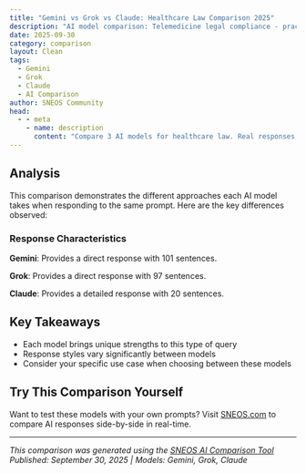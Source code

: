 ```yaml
---
title: "Gemini vs Grok vs Claude: Healthcare Law Comparison 2025"
description: "AI model comparison: Telemedicine legal compliance - practice across state lines legally..."
date: 2025-09-30
category: comparison
layout: Clean
tags:
  - Gemini
  - Grok
  - Claude
  - AI Comparison
author: SNEOS Community
head:
  - - meta
    - name: description
      content: "Compare 3 AI models for healthcare law. Real responses from Gemini, Grok, Claude with detailed analysis."
---
```


<ChatComparison
  title="Gemini vs Grok vs Claude: Healthcare Law Comparison 2025"
  prompt="Telemedicine legal compliance - practice across state lines legally"
  :responses='{
    "Gemini": "Practicing telemedicine across state lines legally is a complex issue governed by a patchwork of federal and state laws and regulations.  Here\u0027s a breakdown of the key considerations:\n\n**1.  State Licensure:**\n\n*   **General Rule:**  Most states require a healthcare provider to be licensed in the state where the **patient is physically located** at the time of the telemedicine encounter.  This is the biggest hurdle.  Practicing without a valid license can lead to severe penalties, including fines, legal action, and damage to your professional reputation.\n*   **Exceptions and Pathways:**\n    *   **Interstate Medical Licensure Compact (IMLC):** This compact simplifies the licensure process for physicians (MDs and DOs). It allows physicians licensed in a participating state to expedite licensure in other participating states.  Not all states participate, and specific requirements apply.\n    *   **Nurse Licensure Compact (NLC):**  A similar compact exists for Registered Nurses (RNs) and Licensed Practical/Vocational Nurses (LPNs/LVNs).  Allows nurses to practice in other NLC states without obtaining additional licenses.\n    *   **Emergency/Consultation Exceptions:** Many states have limited exceptions allowing out-of-state providers to offer telemedicine services during emergencies or for consultations with in-state providers. These exceptions are often narrowly defined.\n    *   **Federal Facilities:** Providers working for federal agencies like the Department of Veterans Affairs (VA) or the Department of Defense (DoD) may have broader authority to practice across state lines within those systems.\n    *   **Telehealth Registration/Certification:** Some states offer a separate registration or certification process specifically for telemedicine providers, which may be less burdensome than full licensure.\n    *   **Employer-Based Programs:**  If a provider is employed by a large organization (e.g., a hospital system) that has a physical presence in the state where the patient is located, the provider\u0027s actions may be covered under the organization\u0027s licensing and liability insurance.  However, this is a fact-specific determination and should be carefully reviewed.\n    *   **Waivers During Public Health Emergencies:** During declared public health emergencies (like the COVID-19 pandemic), many states temporarily waived or relaxed licensure requirements to facilitate access to telehealth.  These waivers are often temporary and tied to the emergency declaration.\n*   **Important Questions to Ask Yourself Regarding Licensure:**\n    *   Where is the patient physically located during the telemedicine encounter?\n    *   Is a license required in that state?\n    *   Do I hold a license in that state?\n    *   Does the IMLC or NLC apply?\n    *   Are there any emergency/consultation exceptions that apply?\n    *   Does a telehealth registration or certification option exist?\n\n**2.  Scope of Practice:**\n\n*   Even with a valid license, you must adhere to the scope of practice defined by the state where the **patient is located**.  This means you can only perform the medical services that are permitted for your profession and level of licensure in that state.  Scope of practice can vary significantly between states.\n\n**3.  Standard of Care:**\n\n*   You are held to the standard of care of the state where the **patient is located**. This means providing the same level of care that a reasonably prudent provider with similar training would provide in that state.  This can affect diagnosis, treatment protocols, and documentation requirements.\n\n**4.  Prescribing Medications:**\n\n*   Prescribing medications via telemedicine is subject to both state and federal regulations.\n    *   **State Regulations:**  States may have specific rules about prescribing via telemedicine, including requirements for an initial in-person examination or limitations on prescribing certain controlled substances.\n    *   **Ryan Haight Online Pharmacy Consumer Protection Act:**  This federal law regulates online pharmacies and requires an in-person medical evaluation for prescribing controlled substances via the internet unless an exception applies.  There are exceptions for synchronous telemedicine encounters (live video).  Understanding the nuances of this law is critical.\n\n**5.  Privacy and Security (HIPAA):**\n\n*   The Health Insurance Portability and Accountability Act (HIPAA) applies to telemedicine encounters involving protected health information (PHI), regardless of where the patient or provider is located.  Ensure you have appropriate safeguards in place to protect patient privacy and security, including:\n    *   Using HIPAA-compliant telehealth platforms.\n    *   Maintaining secure electronic health records (EHRs).\n    *   Implementing strong authentication and access controls.\n    *   Providing patient notices of privacy practices.\n\n**6.  Informed Consent:**\n\n*   Obtain informed consent from the patient before providing telemedicine services.  The consent process should include:\n    *   Explaining the nature and purpose of the telemedicine encounter.\n    *   Discussing the benefits and risks of telemedicine.\n    *   Identifying any limitations of telemedicine compared to in-person care.\n    *   Informing the patient about privacy and security measures.\n    *   Obtaining the patient\u0027s agreement to receive telemedicine services.\n\n**7.  Documentation:**\n\n*   Maintain accurate and complete documentation of all telemedicine encounters.  This documentation should include:\n    *   Patient identification.\n    *   Date and time of the encounter.\n    *   Location of the patient and provider.\n    *   Medical history and physical examination findings.\n    *   Diagnosis and treatment plan.\n    *   Medications prescribed.\n    *   Informed consent.\n\n**8.  Reimbursement:**\n\n*   Reimbursement for telemedicine services varies depending on the payer (e.g., Medicare, Medicaid, private insurance) and the state.  Check with the payer to determine coverage policies and billing requirements.  Many states have parity laws requiring private insurers to reimburse for telemedicine services at the same rate as in-person services, but these laws vary.  CMS (Centers for Medicare \u0026 Medicaid Services) also has specific guidelines for Medicare telehealth reimbursement.\n\n**9.  Corporate Practice of Medicine:**\n\n*   Some states have laws prohibiting the corporate practice of medicine, which restrict non-physicians from owning or controlling medical practices.  This can impact the structure of telemedicine companies.\n\n**10. Federal Preemption:**\n\n*   In some limited circumstances, federal law may preempt (override) state law regarding telemedicine.  This is less common but should be considered in specific situations.\n\n**Key Steps to Ensure Legal Compliance:**\n\n1.  **Consult with Legal Counsel:** This is crucial. An attorney specializing in healthcare law and telemedicine can provide specific advice based on your situation and the states involved.\n2.  **Research State Laws and Regulations:**  Thoroughly research the laws and regulations of each state where you plan to offer telemedicine services.  Don\u0027t rely on summaries or outdated information.\n3.  **Obtain Necessary Licenses and Registrations:**  Comply with all licensure, registration, and certification requirements.\n4.  **Develop Policies and Procedures:**  Create written policies and procedures for your telemedicine practice that address legal and ethical considerations, including:\n    *   Licensure verification.\n    *   Scope of practice.\n    *   Informed consent.\n    *   Privacy and security.\n    *   Prescribing practices.\n    *   Documentation.\n5.  **Train Your Staff:**  Ensure that all staff members involved in telemedicine understand the relevant laws, regulations, and policies.\n6.  **Stay Up-to-Date:**  Telemedicine laws and regulations are constantly evolving.  Subscribe to legal updates and attend continuing education programs to stay informed.\n7.  **Malpractice Insurance:**  Ensure your malpractice insurance covers telemedicine practice across state lines.  Some policies may have geographic limitations.\n\n**In conclusion, practicing telemedicine across state lines requires careful attention to legal compliance.  Consult with legal counsel, thoroughly research applicable laws and regulations, and develop robust policies and procedures to mitigate risk.** Failing to do so can have significant legal and financial consequences.\n",
    "Grok": "Practicing telemedicine across state lines in the United States can be a complex issue due to varying state laws, licensing requirements, and regulations. To ensure legal compliance, healthcare providers must navigate a patchwork of rules that govern medical practice, patient care, and technology use. Below is a detailed guide to help you understand the key considerations and steps to practice telemedicine legally across state lines.\n\n---\n\n### **1. Understand State Licensing Requirements**\nIn the U.S., medical practice is regulated at the state level, meaning healthcare providers must be licensed in the state where the patient is located at the time of the telemedicine consultation, not necessarily where the provider is located.\n\n- **Traditional Licensing Rule**: Historically, providers must hold a full, unrestricted medical license in the state where the patient resides. For example, if a physician is licensed in California but the patient is in Texas, the physician must also be licensed in Texas to provide telemedicine services to that patient.\n- **Exceptions and Compacts**:\n  - **Interstate Medical Licensure Compact (IMLC)**: This compact allows physicians to obtain expedited licensure in multiple participating states. As of 2023, over 30 states, the District of Columbia, and Guam participate in the IMLC. Physicians must designate a \u0022state of principal license\u0022 (SPL) and meet eligibility criteria to qualify for licensure in other compact states.\n  - **State-Specific Exemptions**: Some states have telemedicine-specific exemptions or \u0022consultation exceptions\u0022 that allow out-of-state providers to consult with patients under limited conditions (e.g., for a second opinion or in collaboration with a local provider). However, these exemptions often do not apply to ongoing care or prescribing controlled substances.\n  - **Emergency Waivers**: During public health emergencies (e.g., the COVID-19 pandemic), some states temporarily waived licensing requirements for out-of-state providers. However, these waivers are not permanent and vary by state.\n\n**Action Step**: Research whether the state(s) where your patients are located participate in the IMLC or offer telemedicine-specific licensing pathways. If not, apply for a full license or check for temporary or limited licenses for telemedicine.\n\n---\n\n### **2. Comply with State Telemedicine Laws and Regulations**\nEach state has its own telemedicine statutes and regulations, which may include specific requirements for consent, standard of care, and technology use.\n\n- **Informed Consent**: Many states require providers to obtain explicit informed consent from patients for telemedicine services, which may need to be documented in a specific format. This consent often includes an explanation of the nature of telemedicine, risks, benefits, and limitations.\n- **Standard of Care**: The standard of care for telemedicine must typically match that of in-person care. Some states have specific guidelines on when telemedicine is appropriate (e.g., whether a physical exam is required before certain treatments or prescriptions).\n- **Establishing a Patient-Provider Relationship**: Some states mandate that a patient-provider relationship must be established before providing telemedicine services. This may require an initial in-person visit or specific steps during a virtual encounter.\n- **Prescribing Medications**: Prescribing across state lines is highly regulated, especially for controlled substances. Under federal law (Ryan Haight Act), providers must conduct at least one in-person evaluation before prescribing controlled substances via telemedicine, unless specific exceptions apply (e.g., during a public health emergency). States may also have stricter rules on prescribing via telemedicine.\n\n**Action Step**: Review the telemedicine laws and medical board policies in the patient\u2019s state to ensure compliance with requirements for consent, standard of care, and prescribing.\n\n---\n\n### **3. Follow Federal Laws and Regulations**\nIn addition to state laws, telemedicine providers must comply with federal regulations, including:\n\n- **Health Insurance Portability and Accountability Act (HIPAA)**: Ensure that telemedicine platforms and communications are HIPAA-compliant to protect patient privacy and data security. Use encrypted video conferencing tools and secure methods for storing and transmitting patient information.\n- **Ryan Haight Online Pharmacy Consumer Protection Act**: As mentioned, this federal law restricts the prescribing of controlled substances via telemedicine unless specific conditions are met.\n- **Medicare and Medicaid Reimbursement Rules**: If you plan to bill Medicare or Medicaid for telemedicine services, ensure compliance with federal reimbursement policies, which may dictate eligible services, provider types, and patient locations (e.g., rural vs. urban).\n\n**Action Step**: Choose a telemedicine platform that complies with HIPAA and other federal standards. Ensure you understand federal restrictions on prescribing controlled substances and reimbursement rules if applicable.\n\n---\n\n### **4. Consider Interstate Telemedicine Compacts and Policies**\nBeyond the IMLC, other compacts and policies may facilitate cross-state telemedicine:\n\n- **Nurse Licensure Compact (NLC)**: For nurses, the NLC allows registered nurses (RNs) and licensed practical/vocational nurses (LPNs/LVNs) to practice in multiple participating states with a single multistate license.\n- **Psychology Interjurisdictional Compact (PSYPACT)**: For psychologists, PSYPACT enables telepsychology and temporary in-person practice across participating states without needing additional licenses.\n- **Physical Therapy Compact**: Similar to the NLC and PSYPACT, this compact allows physical therapists and physical therapist assistants to practice across state lines in participating states.\n\n**Action Step**: Check if your profession has a relevant interstate compact and whether the states you wish to practice in are participants.\n\n---\n\n### **5. Obtain Appropriate Malpractice Insurance**\nPracticing telemedicine across state lines may require specific malpractice insurance coverage, as standard policies might not cover out-of-state or telemedicine practice.\n\n- **Coverage for Telemedicine**: Ensure your malpractice insurance explicitly covers telemedicine services.\n- **Coverage Across States**: Confirm that your policy extends to the states where your patients are located.\n\n**Action Step**: Contact your malpractice insurance provider to verify coverage for telemedicine and cross-state practice, or consider purchasing additional riders or policies if needed.\n\n---\n\n### **6. Monitor Changes in Laws and Policies**\nTelemedicine laws are evolving rapidly, especially in response to the increased demand for virtual care. Monitor updates from:\n\n- State medical boards and licensing authorities.\n- Federal agencies like the Department of Health and Human Services (HHS) and the Drug Enforcement Administration (DEA).\n- Professional organizations for your field (e.g., American Medical Association, American Telemedicine Association).\n\n**Action Step**: Subscribe to updates from relevant regulatory bodies and consider consulting a healthcare attorney to stay informed about changes in telemedicine laws.\n\n---\n\n### **7. Consult a Healthcare Attorney**\nGiven the complexity of telemedicine regulations, consulting a healthcare attorney with expertise in telemedicine and interstate practice is highly recommended. They can help with:\n\n- Navigating state-specific licensing and compliance requirements.\n- Drafting telemedicine consent forms and policies.\n- Ensuring compliance with federal laws like HIPAA and the Ryan Haight Act.\n\n**Action Step**: Retain legal counsel to review your telemedicine practice model and ensure full compliance with state and federal laws.\n\n---\n\n### **Key Resources**\n- **Interstate Medical Licensure Compact (IMLC)**: [imlcc.org](https://www.imlcc.org)\n- **Nurse Licensure Compact (NLC)**: [ncsbn.org/nurse-licensure-compact.htm](https://www.ncsbn.org/nurse-licensure-compact.htm)\n- **Psychology Interjurisdictional Compact (PSYPACT)**: [psypact.org](https://psypact.org)\n- **Federation of State Medical Boards (FSMB)**: [fsmb.org](https://www.fsmb.org) \u2013 Offers a state-by-state telemedicine policy overview.\n- **American Telemedicine Association (ATA)**: [americantelemed.org](https://www.americantelemed.org) \u2013 Provides resources and policy updates.\n- **Center for Connected Health Policy (CCHP)**: [cchpca.org](https://www.cchpca.org) \u2013 Tracks state telemedicine laws and reimbursement policies.\n\n---\n\nBy following these steps and staying informed about state and federal regulations, healthcare providers can practice telemedicine across state lines in a legally compliant manner. Always prioritize patient safety and adhere to the highest standards of care, regardless of the medium through which care is delivered. If you\u0027re unsure about specific regulations or requirements, legal and professional guidance is essential to avoid penalties or licensure issues.",
    "Claude": "# Telemedicine Interstate Practice: Legal Compliance Framework\n\n## Key Legal Requirements\n\n### **Medical Licensing**\n- **Primary Rule**: You must be licensed in the state where the **patient is located** during the consultation\n- **Home State Exception**: Some states allow practice from your home state with specific conditions\n- **Interstate Compacts**: Consider joining relevant compacts for multi-state practice\n\n### **Major Interstate Licensing Options**\n\n#### **1. Interstate Medical Licensure Compact (IMLC)**\n- Expedited licensing process for qualified physicians\n- Currently 40\u002B participating states\n- Requires primary state license in good standing\n- Faster than traditional state-by-state licensing\n\n#### **2. State-by-State Licensing**\n- Traditional approach: obtain full license in each practice state\n- Most comprehensive but time-consuming and expensive\n- Required for non-compact states\n\n#### **3. Special Telemedicine Licenses**\n- Some states offer telemedicine-specific licenses\n- Often have restrictions (consultation-only, existing relationships)\n- Typically faster and less expensive than full licenses\n\n## Compliance Checklist\n\n### **Before Practicing**\n- [ ] Verify patient\u0027s physical location during each session\n- [ ] Confirm you\u0027re licensed in patient\u0027s state\n- [ ] Review state-specific telemedicine regulations\n- [ ] Ensure malpractice insurance covers telemedicine/interstate practice\n- [ ] Verify technology platform meets state requirements\n\n### **Documentation Requirements**\n- [ ] Maintain records per each state\u0027s requirements\n- [ ] Document patient location for each encounter\n- [ ] Follow state-specific consent requirements\n- [ ] Implement appropriate privacy safeguards (HIPAA\u002B)\n\n### **Prescribing Considerations**\n- [ ] Check DEA registration requirements by state\n- [ ] Verify controlled substance regulations\n- [ ] Understand each state\u0027s prescribing limitations\n- [ ] Confirm pharmacy network coverage\n\n## State-Specific Variations\n\n### **High-Regulation States** (Extra Caution Needed)\n- **California**: Strict requirements for patient relationships\n- **Texas**: Detailed telemedicine-specific regulations\n- **New York**: Complex licensing requirements\n\n### **Telemedicine-Friendly States**\n- **Arizona**: Streamlined telemedicine regulations\n- **Florida**: Clear telemedicine guidelines\n- **Colorado**: Flexible interstate practice rules\n\n## Practical Implementation Steps\n\n### **Phase 1: Foundation**\n1. Obtain IMLC membership if eligible\n2. Identify target states for practice\n3. Research each state\u0027s specific requirements\n4. Secure appropriate malpractice insurance\n\n### **Phase 2: Licensing**\n1. Apply for licenses in priority states\n2. Register with state medical boards\n3. Obtain necessary DEA registrations\n4. Set up compliance tracking system\n\n### **Phase 3: Operations**\n1. Implement patient location verification\n2. Create state-specific consent forms\n3. Establish referral networks in each state\n4. Set up compliant record-keeping systems\n\n## Common Compliance Pitfalls\n\n\u26A0\uFE0F **Assuming home state license is sufficient**\n\u26A0\uFE0F **Not verifying patient location each session**\n\u26A0\uFE0F **Inadequate malpractice coverage**\n\u26A0\uFE0F **Ignoring state-specific prescribing rules**\n\u26A0\uFE0F **Poor documentation of interstate encounters**\n\n## Resources for Ongoing Compliance\n\n- **Federation of State Medical Boards** (FSMB.org)\n- **American Telemedicine Association** guidelines\n- **State medical board** websites and updates\n- **Legal counsel** specializing in healthcare law\n- **Professional liability** insurance advisors\n\n## Emergency Situations\n\n### **Temporary Practice** (Disasters/Emergencies)\n- Many states have emergency provisions\n- May allow temporary unlicensed practice\n- Usually requires formal disaster declaration\n- Still requires proper documentation\n\n**\u26A1 Key Takeaway**: Telemedicine compliance is state-specific and constantly evolving. When in doubt, consult healthcare attorneys and maintain conservative compliance practices. The investment in proper licensing and compliance systems pays off through reduced legal risk and expanded practice opportunities.\n\nWould you like me to elaborate on any specific aspect, such as particular state requirements or the IMLC application process?"
  }'
  published-date="11:31"
/>

## Analysis

This comparison demonstrates the different approaches each AI model takes when responding to the same prompt. Here are the key differences observed:

### Response Characteristics

**Gemini**: Provides a direct response with 101 sentences. 

**Grok**: Provides a direct response with 97 sentences. 

**Claude**: Provides a detailed response with 20 sentences. 

## Key Takeaways

- Each model brings unique strengths to this type of query
- Response styles vary significantly between models
- Consider your specific use case when choosing between these models

## Try This Comparison Yourself

Want to test these models with your own prompts? Visit [SNEOS.com](https://sneos.com) to compare AI responses side-by-side in real-time.

---

*This comparison was generated using the [SNEOS AI Comparison Tool](https://sneos.com)*
*Published: September 30, 2025 | Models: Gemini, Grok, Claude*
